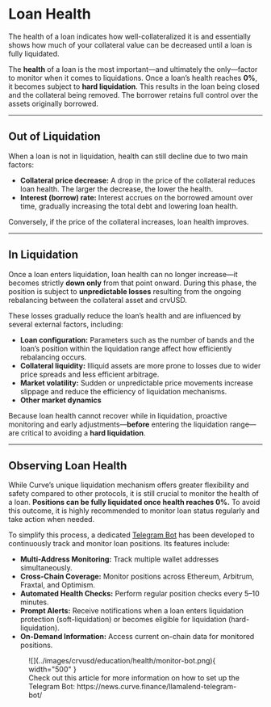 <h1>Loan Health</h1>

The health of a loan indicates how well-collateralized it is and essentially shows how much of your collateral value can be decreased until a loan is fully liquidated.

The **health** of a loan is the most important—and ultimately the only—factor to monitor when it comes to liquidations. Once a loan’s health reaches **0%**, it becomes subject to **hard liquidation**. This results in the loan being closed and the collateral being removed. The borrower retains full control over the assets originally borrowed.

---

## **Out of Liquidation**

When a loan is not in liquidation, health can still decline due to two main factors:

- **Collateral price decrease:** A drop in the price of the collateral reduces loan health. The larger the decrease, the lower the health.
- **Interest (borrow) rate:** Interest accrues on the borrowed amount over time, gradually increasing the total debt and lowering loan health.

Conversely, if the price of the collateral increases, loan health improves.

---

## **In Liquidation**

Once a loan enters liquidation, loan health can no longer increase—it becomes strictly **down only** from that point onward. During this phase, the position is subject to **unpredictable losses** resulting from the ongoing rebalancing between the collateral asset and crvUSD.

These losses gradually reduce the loan’s health and are influenced by several external factors, including:

- **Loan configuration:** Parameters such as the number of bands and the loan’s position within the liquidation range affect how efficiently rebalancing occurs.
- **Collateral liquidity:** Illiquid assets are more prone to losses due to wider price spreads and less efficient arbitrage.
- **Market volatility:** Sudden or unpredictable price movements increase slippage and reduce the efficiency of liquidation mechanisms.
- **Other market dynamics**

Because loan health cannot recover while in liquidation, proactive monitoring and early adjustments—**before** entering the liquidation range—are critical to avoiding a **hard liquidation**.

---

## **Observing Loan Health**

While Curve’s unique liquidation mechanism offers greater flexibility and safety compared to other protocols, it is still crucial to monitor the health of a loan. **Positions can be fully liquidated once health reaches 0%.** To avoid this outcome, it is highly recommended to monitor loan status regularly and take action when needed.

To simplify this process, a dedicated [Telegram Bot](https://news.curve.finance/llamalend-telegram-bot/) has been developed to continuously track and monitor loan positions. Its features include:

- **Multi-Address Monitoring:** Track multiple wallet addresses simultaneously.
- **Cross-Chain Coverage:** Monitor positions across Ethereum, Arbitrum, Fraxtal, and Optimism.
- **Automated Health Checks:** Perform regular position checks every 5–10 minutes.
- **Prompt Alerts:** Receive notifications when a loan enters liquidation protection (soft-liquidation) or becomes eligible for liquidation (hard-liquidation).
- **On-Demand Information:** Access current on-chain data for monitored positions.

<figure markdown="span">
  ![](../images/crvusd/education/health/monitor-bot.png){ width="500" }
  <figcaption>Check out this article for more information on how to set up the Telegram Bot: https://news.curve.finance/llamalend-telegram-bot/</figcaption>
</figure>